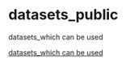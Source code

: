 # datasets_public
datasets_which can be used


[datasets_which can be used](https://www.databasestar.com/free-data-sets/)
